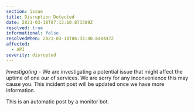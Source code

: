 ```yaml
---
section: issue
title: Disruption Detected
date: 2021-03-18T07:13:10.873389Z
resolved: true
informational: false
resolvedWhen: 2021-03-18T06:33:40.648447Z
affected:
  - API
severity: disrupted
---
```

*Investigating* - We are investigating a potential issue that might affect the uptime of one our of services. We are sorry for any inconvenience this may cause you. This incident post will be updated once we have more information.

This is an automatic post by a monitor bot.
        